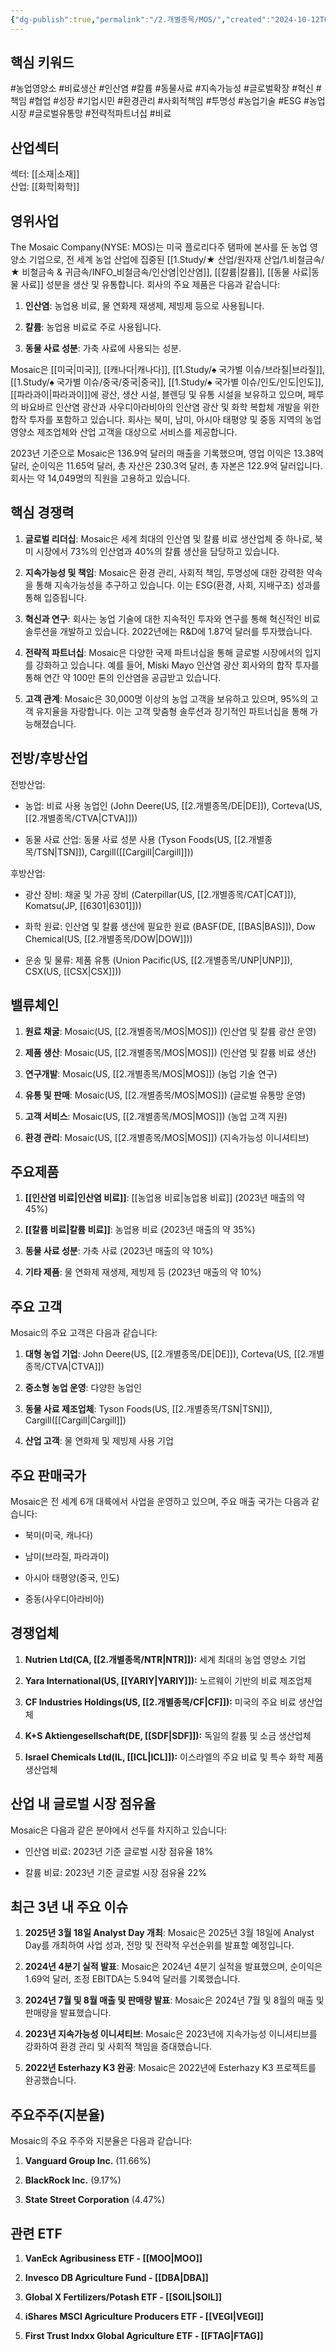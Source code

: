 ```yaml
---
{"dg-publish":true,"permalink":"/2.개별종목/MOS/","created":"2024-10-12T00:23:49.764+09:00","updated":"2025-06-03T20:06:00.175+09:00"}
---
```


## 핵심 키워드

#농업영양소 #비료생산 #인산염 #칼륨 #동물사료 #지속가능성 #글로벌확장 #혁신 #책임 #협업 #성장 #기업시민 #환경관리 #사회적책임 #투명성 #농업기술 #ESG #농업시장 #글로벌유통망 #전략적파트너십 #비료

## 산업섹터

섹터: [[소재\|소재]]  
산업: [[화학\|화학]]

## 영위사업

The Mosaic Company(NYSE: MOS)는 미국 플로리다주 탬파에 본사를 둔 농업 영양소 기업으로, 전 세계 농업 산업에 집중된 [[1.Study/★ 산업/원자재 산업/1.비철금속/★ 비철금속 & 귀금속/INFO_비철금속/인산염\|인산염]], [[칼륨\|칼륨]], [[동물 사료\|동물 사료]] 성분을 생산 및 유통합니다. 회사의 주요 제품은 다음과 같습니다:

1. **인산염**: 농업용 비료, 물 연화제 재생제, 제빙제 등으로 사용됩니다.
    
2. **칼륨**: 농업용 비료로 주로 사용됩니다.
    
3. **동물 사료 성분**: 가축 사료에 사용되는 성분.
    

Mosaic은 [[미국\|미국]], [[캐나다\|캐나다]], [[1.Study/♠ 국가별 이슈/브라질\|브라질]], [[1.Study/♠ 국가별 이슈/중국/중국\|중국]], [[1.Study/♠ 국가별 이슈/인도/인도\|인도]], [[파라과이\|파라과이]]에 광산, 생산 시설, 블렌딩 및 유통 시설을 보유하고 있으며, 페루의 바요바르 인산염 광산과 사우디아라비아의 인산염 광산 및 화학 복합체 개발을 위한 합작 투자를 포함하고 있습니다. 회사는 북미, 남미, 아시아 태평양 및 중동 지역의 농업 영양소 제조업체와 산업 고객을 대상으로 서비스를 제공합니다.

2023년 기준으로 Mosaic은 136.9억 달러의 매출을 기록했으며, 영업 이익은 13.38억 달러, 순이익은 11.65억 달러, 총 자산은 230.3억 달러, 총 자본은 122.9억 달러입니다. 회사는 약 14,049명의 직원을 고용하고 있습니다.

## 핵심 경쟁력

1. **글로벌 리더십**: Mosaic은 세계 최대의 인산염 및 칼륨 비료 생산업체 중 하나로, 북미 시장에서 73%의 인산염과 40%의 칼륨 생산을 담당하고 있습니다.
    
2. **지속가능성 및 책임**: Mosaic은 환경 관리, 사회적 책임, 투명성에 대한 강력한 약속을 통해 지속가능성을 추구하고 있습니다. 이는 ESG(환경, 사회, 지배구조) 성과를 통해 입증됩니다.
    
3. **혁신과 연구**: 회사는 농업 기술에 대한 지속적인 투자와 연구를 통해 혁신적인 비료 솔루션을 개발하고 있습니다. 2022년에는 R&D에 1.87억 달러를 투자했습니다.
    
4. **전략적 파트너십**: Mosaic은 다양한 국제 파트너십을 통해 글로벌 시장에서의 입지를 강화하고 있습니다. 예를 들어, Miski Mayo 인산염 광산 회사와의 합작 투자를 통해 연간 약 100만 톤의 인산염을 공급받고 있습니다.
    
5. **고객 관계**: Mosaic은 30,000명 이상의 농업 고객을 보유하고 있으며, 95%의 고객 유지율을 자랑합니다. 이는 고객 맞춤형 솔루션과 장기적인 파트너십을 통해 가능해졌습니다.
    

## 전방/후방산업

전방산업:

- 농업: 비료 사용 농업인 (John Deere(US, [[2.개별종목/DE\|DE]]), Corteva(US, [[2.개별종목/CTVA\|CTVA]]))
    
- 동물 사료 산업: 동물 사료 성분 사용 (Tyson Foods(US, [[2.개별종목/TSN\|TSN]]), Cargill([[Cargill\|Cargill]]))
    

후방산업:

- 광산 장비: 채굴 및 가공 장비 (Caterpillar(US, [[2.개별종목/CAT\|CAT]]), Komatsu(JP, [[6301\|6301]]))
    
- 화학 원료: 인산염 및 칼륨 생산에 필요한 원료 (BASF(DE, [[BAS\|BAS]]), Dow Chemical(US, [[2.개별종목/DOW\|DOW]]))
    
- 운송 및 물류: 제품 유통 (Union Pacific(US, [[2.개별종목/UNP\|UNP]]), CSX(US, [[CSX\|CSX]]))
    

## 밸류체인

1. **원료 채굴**: Mosaic(US, [[2.개별종목/MOS\|MOS]]) (인산염 및 칼륨 광산 운영)
    
2. **제품 생산**: Mosaic(US, [[2.개별종목/MOS\|MOS]]) (인산염 및 칼륨 비료 생산)
    
3. **연구개발**: Mosaic(US, [[2.개별종목/MOS\|MOS]]) (농업 기술 연구)
    
4. **유통 및 판매**: Mosaic(US, [[2.개별종목/MOS\|MOS]]) (글로벌 유통망 운영)
    
5. **고객 서비스**: Mosaic(US, [[2.개별종목/MOS\|MOS]]) (농업 고객 지원)
    
6. **환경 관리**: Mosaic(US, [[2.개별종목/MOS\|MOS]]) (지속가능성 이니셔티브)
    

## 주요제품

1. **[[인산염 비료\|인산염 비료]]**: [[농업용 비료\|농업용 비료]] (2023년 매출의 약 45%)
    
2. **[[칼륨 비료\|칼륨 비료]]**: 농업용 비료 (2023년 매출의 약 35%)
    
3. **동물 사료 성분**: 가축 사료 (2023년 매출의 약 10%)
    
4. **기타 제품**: 물 연화제 재생제, 제빙제 등 (2023년 매출의 약 10%)
    

## 주요 고객

Mosaic의 주요 고객은 다음과 같습니다:

1. **대형 농업 기업**: John Deere(US, [[2.개별종목/DE\|DE]]), Corteva(US, [[2.개별종목/CTVA\|CTVA]])
    
2. **중소형 농업 운영**: 다양한 농업인
    
3. **동물 사료 제조업체**: Tyson Foods(US, [[2.개별종목/TSN\|TSN]]), Cargill([[Cargill\|Cargill]])
    
4. **산업 고객**: 물 연화제 및 제빙제 사용 기업
    

## 주요 판매국가

Mosaic은 전 세계 6개 대륙에서 사업을 운영하고 있으며, 주요 매출 국가는 다음과 같습니다:

- 북미(미국, 캐나다)
    
- 남미(브라질, 파라과이)
    
- 아시아 태평양(중국, 인도)
    
- 중동(사우디아라비아)
    

## 경쟁업체

1. **Nutrien Ltd(CA, [[2.개별종목/NTR\|NTR]]):** 세계 최대의 농업 영양소 기업
    
2. **Yara International(US, [[YARIY\|YARIY]]):** 노르웨이 기반의 비료 제조업체
    
3. **CF Industries Holdings(US, [[2.개별종목/CF\|CF]]):** 미국의 주요 비료 생산업체
    
4. **K+S Aktiengesellschaft(DE, [[SDF\|SDF]]):** 독일의 칼륨 및 소금 생산업체
    
5. **Israel Chemicals Ltd(IL, [[ICL\|ICL]]):** 이스라엘의 주요 비료 및 특수 화학 제품 생산업체
    

## 산업 내 글로벌 시장 점유율

Mosaic은 다음과 같은 분야에서 선두를 차지하고 있습니다:

- 인산염 비료: 2023년 기준 글로벌 시장 점유율 18%
    
- 칼륨 비료: 2023년 기준 글로벌 시장 점유율 22%
    

## 최근 3년 내 주요 이슈

1. **2025년 3월 18일 Analyst Day 개최**: Mosaic은 2025년 3월 18일에 Analyst Day를 개최하여 사업 성과, 전망 및 전략적 우선순위를 발표할 예정입니다.
    
2. **2024년 4분기 실적 발표**: Mosaic은 2024년 4분기 실적을 발표했으며, 순이익은 1.69억 달러, 조정 EBITDA는 5.94억 달러를 기록했습니다.
    
3. **2024년 7월 및 8월 매출 및 판매량 발표**: Mosaic은 2024년 7월 및 8월의 매출 및 판매량을 발표했습니다.
    
4. **2023년 지속가능성 이니셔티브**: Mosaic은 2023년에 지속가능성 이니셔티브를 강화하여 환경 관리 및 사회적 책임을 증대했습니다.
    
5. **2022년 Esterhazy K3 완공**: Mosaic은 2022년에 Esterhazy K3 프로젝트를 완공했습니다.
    

## 주요주주(지분율)

Mosaic의 주요 주주와 지분율은 다음과 같습니다:

1. **Vanguard Group Inc.** (11.66%)
    
2. **BlackRock Inc.** (9.17%)
    
3. **State Street Corporation** (4.47%)
    

## 관련 ETF

1. **VanEck Agribusiness ETF - [[MOO\|MOO]]**
    
2. **Invesco DB Agriculture Fund - [[DBA\|DBA]]**
    
3. **Global X Fertilizers/Potash ETF - [[SOIL\|SOIL]]**
    
4. **iShares MSCI Agriculture Producers ETF - [[VEGI\|VEGI]]**
    
5. **First Trust Indxx Global Agriculture ETF - [[FTAG\|FTAG]]**